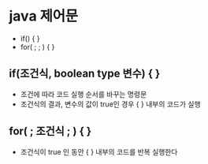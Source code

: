 # java 제어문
- if() { }
- for( ; ; ) { }

## if(조건식, boolean type 변수) { }
- 조건에 따라 코드 실행 순서를 바꾸는 명령문
- 조건식의 결과, 변수의 값이 true인 경우 { } 내부의 코드가 실행

## for( ; 조건식 ; ) { }
- 조건식이 true 인 동안 { } 내부의 코드를 반복 실행한다